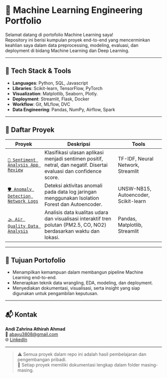 # 🧠 Machine Learning Engineering Portfolio

Selamat datang di portofolio Machine Learning saya!  
Repository ini berisi kumpulan proyek end-to-end yang mencerminkan keahlian saya dalam data preprocessing, modeling, evaluasi, dan deployment di bidang Machine Learning dan Deep Learning.

---

## 🔧 Tech Stack & Tools

- **Languages**: Python, SQL, Javascript
- **Libraries**: Scikit-learn, TensorFlow, PyTorch
- **Visualization**: Matplotlib, Seaborn, Plotly.  
- **Deployment**: Streamlit, Flask, Docker  
- **Workflow**: Git, MLflow, DVC  
- **Data Engineering**: Pandas, NumPy, Airflow, Spark

---

## 📁 Daftar Proyek

| Proyek | Deskripsi | Tools |
|--------|-----------|-------|
| [`📱 Sentiment Analysis App Review`](./sentiment-analysis-app-review) | Klasifikasi ulasan aplikasi menjadi sentimen positif, netral, dan negatif. Disertai evaluasi dan confidence score. | TF-IDF, Neural Network, Streamlit |
| [`🛡️ Anomaly Detection Network Logs`](./anomaly-detection-network-logs) | Deteksi aktivitas anomali pada data log jaringan menggunakan Isolation Forest dan Autoencoder. | UNSW-NB15, Autoencoder, Scikit-learn |
| [`🌫️ Air Quality Data Analysis`](./air-quality-data-analysis) | Analisis data kualitas udara dan visualisasi interaktif tren polutan (PM2.5, CO, NO2) berdasarkan waktu dan lokasi. | Pandas, Matplotlib, Streamlit |
---

## 🎯 Tujuan Portofolio

- Menampilkan kemampuan dalam membangun pipeline Machine Learning end-to-end.
- Menerapkan teknik data wrangling, EDA, modeling, dan deployment.
- Menyediakan dokumentasi, visualisasi, serta insight yang siap digunakan untuk pengambilan keputusan.

---

## 📬 Kontak

**Andi Zahrina Athirah Ahmad**  
📧 abayu3808@gmail.com  
🌐 [LinkedIn](https://www.linkedin.com/in/bayuanggara0803)

---

> ⚠️ Semua proyek dalam repo ini adalah hasil pembelajaran dan pengembangan pribadi.  
> 📌 Setiap proyek memiliki dokumentasi lengkap dalam folder masing-masing.
